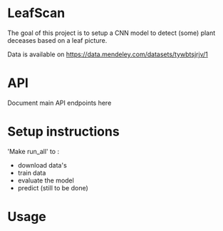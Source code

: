 # LeafScan

The goal of this project is to setup a CNN model to detect (some) plant deceases based on a leaf picture.

Data is available on https://data.mendeley.com/datasets/tywbtsjrjv/1


# API
Document main API endpoints here

# Setup instructions
'Make run_all' to :
- download data's
- train data
- evaluate the model
- predict (still to be done)

# Usage
